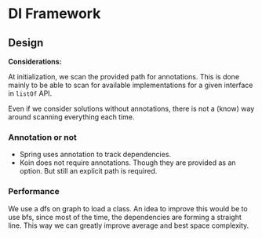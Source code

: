 # DI Framework

## Design

**Considerations:**

At initialization, we scan the provided path for annotations. This is done mainly to be able to scan for available
implementations for a given interface in `listOf` API.

Even if we consider solutions without annotations, there is not a (know) way around scanning everything each time.

### Annotation or not

- Spring uses annotation to track dependencies.
- Koin does not require annotations. Though they are provided as an option. But still an explicit path is required.

### Performance

We use a dfs on graph to load a class. An idea to improve this would be to use bfs, since most of the time, the
dependencies are forming a straight line. This way we can greatly improve average and best space complexity.